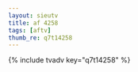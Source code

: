 ```yaml
--- 
layout: sieutv
title: af 4258
tags: [aftv]
thumb_re: q7t14258
---
```

{% include tvadv key="q7t14258" %} 
